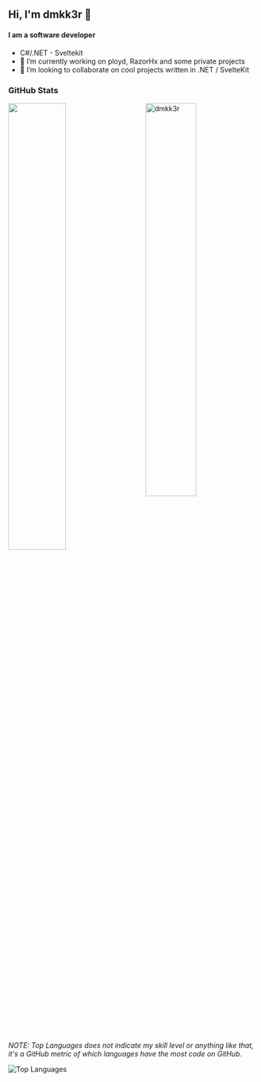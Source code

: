 ## Hi,  I'm dmkk3r 👋
#### I am a software developer

- C#/.NET - Sveltekit 
- 🔭 I’m currently working on ployd, RazorHx and some private projects
- 👯 I’m looking to collaborate on cool projects written in .NET / SvelteKit

### GitHub Stats

<img src="https://github-readme-stats.vercel.app/api?count_private=true&username=dmkk3r&show_icons=true&theme=dark" alt="dmkk3r" width="45%" align="right"/>

<img src="https://github-readme-streak-stats.herokuapp.com/?user=dmkk3r&theme=dark" width="48%" >

_NOTE: Top Languages does not indicate my skill level or anything like that, it's a GitHub metric of which languages have the most code on GitHub._
  
![Top Languages](https://github-readme-stats.vercel.app/api/top-langs/?username=dmkk3r&layout=compact&theme=dark)
